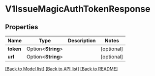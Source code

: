 # V1IssueMagicAuthTokenResponse

## Properties

Name | Type | Description | Notes
------------ | ------------- | ------------- | -------------
**token** | Option<**String**> |  | [optional]
**url** | Option<**String**> |  | [optional]

[[Back to Model list]](../README.md#documentation-for-models) [[Back to API list]](../README.md#documentation-for-api-endpoints) [[Back to README]](../README.md)


